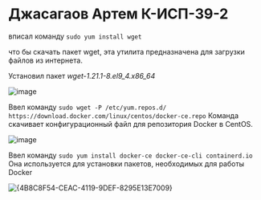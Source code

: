 # Джасагаов Артем К-ИСП-39-2


вписал команду `sudo yum install wget`

 что бы скачать пакет wget, эта утилита предназначена для загрузки файлов из интернета.

Установил пакет *wget-1.21.1-8.el9_4.x86_64*

![image](https://github.com/user-attachments/assets/a658e1d4-7068-4b1c-97df-5eeda36d4051)


Ввел команду  `sudo wget -P /etc/yum.repos.d/ https://download.docker.com/linux/centos/docker-ce.repo`
 Команда скачивает конфигурационный файл для репозитория Docker в CentOS.

![image](https://github.com/user-attachments/assets/4a0debd9-edf6-46ac-86ef-bf83933a583f)

Ввел команду `sudo yum install docker-ce docker-ce-cli containerd.io`           Она используется для установки пакетов, необходимых для работы Docker

![{4B8C8F54-CEAC-4119-9DEF-8295E13E7009}](https://github.com/user-attachments/assets/96d8b630-a615-4163-9f3b-978004505e36)
